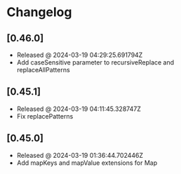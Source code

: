# Changelog

## [0.46.0]

- Released @ 2024-03-19 04:29:25.691794Z
- Add caseSensitive parameter to recursiveReplace and replaceAllPatterns

## [0.45.1]

- Released @ 2024-03-19 04:11:45.328747Z
- Fix replacePatterns

## [0.45.0]

- Released @ 2024-03-19 01:36:44.702446Z
- Add mapKeys and mapValue extensions for Map
